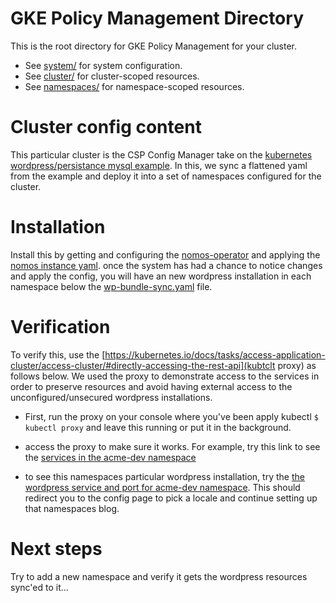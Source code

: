 # GKE Policy Management Directory

This is the root directory for GKE Policy Management for your cluster.

* See [system/](system/README.md) for system configuration.
* See [cluster/](cluster/README.md) for cluster-scoped resources.
* See [namespaces/](namespaces/README.md) for namespace-scoped resources.


# Cluster config content

This particular cluster is the CSP Config Manager take on the [kubernetes
wordpress/persistance mysql
example](https://kubernetes.io/docs/tutorials/stateful-application/mysql-wordpress-persistent-volume/). In
this, we sync a flattened yaml from the example and deploy it into a set of namespaces
configured for the cluster.

# Installation

Install this by getting and configuring the [nomos-operator](#) and applying the
[nomos instance yaml](../nomos.yaml). once the system has had a chance to notice
changes and apply the config, you will have an new wordpress installation in
each namespace below the [wp-bundle-sync.yaml](namespaces/wp-bundle-sync.yaml)
file.

# Verification

To verify this, use the
[https://kubernetes.io/docs/tasks/access-application-cluster/access-cluster/#directly-accessing-the-rest-api](kubtclt
proxy) as follows below. We used the proxy to demonstrate access to the services
in order to preserve resources and avoid having external access to the
unconfigured/unsecured wordpress installations.

* First, run the proxy on your console where you've been apply kubectl `$
  kubectl proxy` and leave this running or put it in the background.

* access the proxy to make sure it works. For example, try this link to see the
  [services in the acme-dev
  namespace](http://localhost:8001/api/v1/namespaces/acme-dev/services/)
  
* to see this namespaces particular wordpress installation, try the [the
  wordpress service and port for acme-dev
  namespace](http://localhost:8001/api/v1/namespaces/acme-dev/services/wordpress:80/proxy/). This
  should redirect you to the config page to pick a locale and continue setting
  up that namespaces blog.
  
  
# Next steps

Try to add a new namespace and verify it gets the wordpress resources sync'ed to
it...







